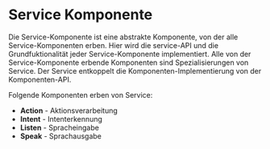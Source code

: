 # Service Komponente

Die Service-Komponente ist eine abstrakte Komponente, von der alle Service-Komponenten erben.
Hier wird die service-API und die Grundfuktionalität jeder Service-Komponente implementiert. Alle
von der Service-Komponente erbende Komponenten sind Spezialisierungen von Service. Der Service
entkoppelt die Komponenten-Implementierung von der Komponenten-API.

Folgende Komponenten erben von Service:

* **Action** - Aktionsverarbeitung
* **Intent** - Intenterkennung
* **Listen** - Spracheingabe
* **Speak** - Sprachausgabe
